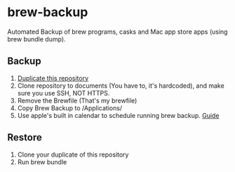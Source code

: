 # brew-backup
Automated Backup of brew programs, casks and Mac app store apps (using brew bundle dump).

## Backup
1. [Duplicate this repository](https://help.github.com/en/github/creating-cloning-and-archiving-repositories/duplicating-a-repository)
2. Clone repository to documents (You have to, it's hardcoded), and make sure you use SSH, NOT HTTPS.
3. Remove the Brewfile (That's my brewfile)
4. Copy Brew Backup to /Applications/
5. Use apple's built in calendar to schedule running brew backup. [Guide](https://www.macosxautomation.com/automator/calendar/index.html)

## Restore
1. Clone your duplicate of this repository
2. Run brew bundle
